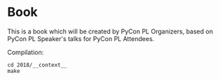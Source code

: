 Book
====

This is a book which will be created by PyCon PL Organizers, based on PyCon PL Speaker's talks for PyCon PL Attendees.

Compilation:

    cd 2018/__context__
    make
